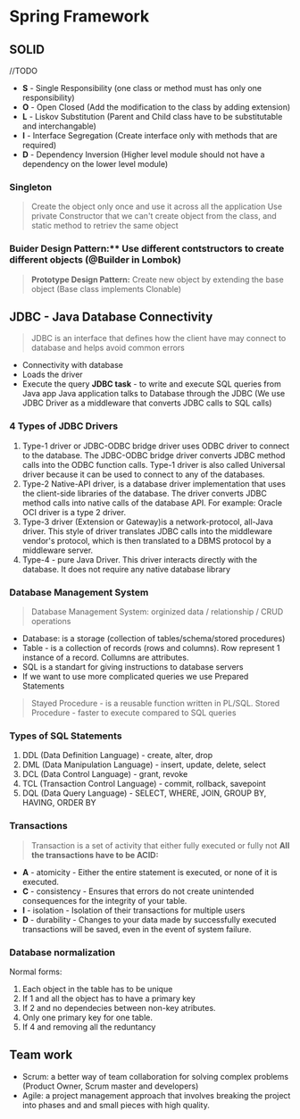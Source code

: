 # Spring Framework
## SOLID
//TODO
- **S** - Single Responsibility (one class or method must has only one responsibility)
- **O** - Open Closed (Add the modification to the class by adding extension)
- **L** - Liskov Substitution (Parent and Child class have to be substitutable and interchangable)
- **I** - Interface Segregation (Create interface only with methods that are required)
- **D** - Dependency Inversion (Higher level module should not have a dependency on the lower level module)
### Singleton
> Create the object only once and use it across all the application
Use private Constructor that we can't create object from the class, and static method to retriev the same object
### Buider Design Pattern:** Use different contstructors to create different objects (@Builder in Lombok)
> **Prototype Design Pattern:** Create new object by extending the base object (Base class implements Clonable)
###
## JDBC - Java Database Connectivity
> JDBC is an interface that defines how the client have may connect to database and helps avoid common errors
- Connectivity with database
- Loads the driver
- Execute the query
**JDBC task** - to write and execute SQL queries from Java app
Java application talks to Database through the JDBC (We use JDBC Driver as a middleware that converts JDBC calls to SQL calls)
### 4 Types of JDBC Drivers
1) Type-1 driver or JDBC-ODBC bridge driver uses ODBC driver to connect to the database. The JDBC-ODBC bridge driver converts JDBC method calls into the ODBC function calls. Type-1 driver is also called Universal driver because it can be used to connect to any of the databases.
2) Type-2 Native-API driver, is a database driver implementation that uses the client-side libraries of the database. The driver converts JDBC method calls into native calls of the database API. For example: Oracle OCI driver is a type 2 driver.
3) Type-3 driver (Extension or Gateway)is a network-protocol, all-Java driver. This style of driver translates JDBC calls into the middleware vendor's protocol, which is then translated to a DBMS protocol by a middleware server.
4) Type-4 - pure Java Driver. This driver interacts directly with the database. It does not require any native database library
### Database Management System
> Database Management System: orginized data / relationship / CRUD operations
- Database: is a storage (collection of tables/schema/stored procedures)
- Table - is a collection of records (rows and columns). Row represent 1 instance of a record. Collumns are attributes.
- SQL is a standart for giving instructions to database servers
- If we want to use more complicated queries we use Prepared Statements
> Stayed Procedure - is a reusable function written in PL/SQL.
> Stored Procedure - faster to execute compared to SQL queries
### Types of SQL Statements
1) DDL (Data Definition Language) - create, alter, drop
2) DML (Data Manipulation Language) - insert, update, delete, select
3) DCL (Data Control Language) - grant, revoke
4) TCL (Transaction Control Language) - commit, rollback, savepoint
5) DQL (Data Query Language) - SELECT, WHERE, JOIN, GROUP BY, HAVING, ORDER BY
### Transactions
> Transaction is a set of activity that either fully executed or fully not
**All the transactions have to be ACID:**
- **A** - atomicity - Either the entire statement is executed, or none of it is executed.
- **C** - consistency - Ensures that errors do not create unintended consequences for the integrity of your table.
- **I** - isolation - Isolation of their transactions for multiple users
- **D** - durability - Changes to your data made by successfully executed transactions will be saved, even in the event of system failure.
### Database normalization
Normal forms:
1. Each object in the table has to be unique 
2. If 1 and all the object has to have a primary key 
3. If 2 and no dependecies between non-key atributes. 
4. Only one primary key for one table. 
5. If 4 and removing all the reduntancy
## Team work
- Scrum: a better way of team collaboration for solving complex problems (Product Owner, Scrum master and developers)
- Agile: a project management approach that involves breaking the project into phases and and small pieces with high quality.
